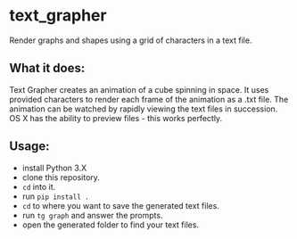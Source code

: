 # text_grapher

Render graphs and shapes using a grid of characters in a text file.

## What it does:

Text Grapher creates an animation of a cube spinning in space.
It uses provided characters to render each frame of the animation
as a .txt file. The animation can be watched by rapidly viewing
the text files in succession. OS X has the ability to preview files -
this works perfectly.

## Usage:

- install Python 3.X
- clone this repository.
- `cd` into it.
- run `pip install .`
- `cd` to where you want to save the generated text files.
- run `tg graph` and answer the prompts.
- open the generated folder to find your text files.
